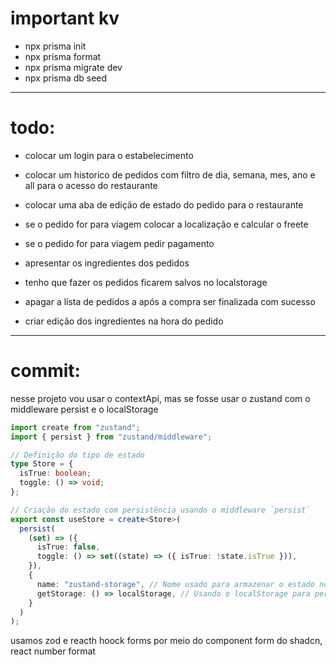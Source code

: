 # important kv

- npx prisma init
- npx prisma format
- npx prisma migrate dev
- npx prisma db seed

---

# todo: 

- colocar um login para o estabelecimento
- colocar um historico de pedidos com filtro de dia, semana, mes, ano e all para o acesso do restaurante
- colocar uma aba de edição de estado do pedido para o restaurante
- se o pedido for para viagem colocar a localização e calcular o freete
- se o pedido for para viagem pedir pagamento
- apresentar os ingredientes dos pedidos 

- tenho que fazer os pedidos ficarem salvos no localstorage
- apagar a lista de pedidos a após a compra ser finalizada com sucesso
- criar edição dos ingredientes na hora do pedido

---

# commit:

nesse projeto vou usar o contextApi, mas se fosse usar o zustand com o  middleware persist  e o localStorage

```ts
import create from "zustand";
import { persist } from "zustand/middleware";

// Definição do tipo de estado
type Store = {
  isTrue: boolean;
  toggle: () => void;
};

// Criação do estado com persistência usando o middleware `persist`
export const useStore = create<Store>(
  persist(
    (set) => ({
      isTrue: false,
      toggle: () => set((state) => ({ isTrue: !state.isTrue })),
    }),
    {
      name: "zustand-storage", // Nome usado para armazenar o estado no localStorage
      getStorage: () => localStorage, // Usando o localStorage para persistência
    }
  )
);

```



usamos zod e reacth hoock forms por meio do component form do shadcn, react number format